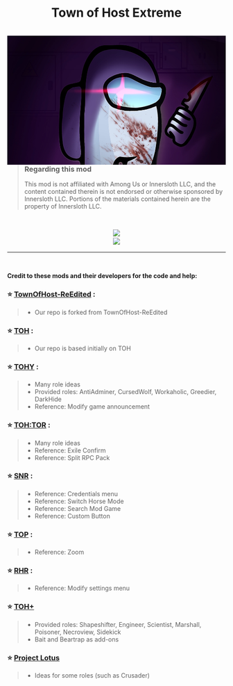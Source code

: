 
<h1 align="center">Town of Host Extreme</h1>

<br>

<img align="left" alt="Cover" src="Resources/Background/menu.jpg" width="528" height="297" /> 

<p align="right">
  
> ### Regarding this mod
>
> This mod is not affiliated with Among Us or Innersloth LLC, and the content contained therein is not endorsed or otherwise sponsored by Innersloth LLC. Portions of the materials contained herein are the property of Innersloth LLC.
<br>

</p>
<p align="center">

<center>
<a href="https://discord.gg/9YdSgkF7yC" target="_blank"><img src="https://img.shields.io/badge/Discord%20-%231DA1F2.svg?&style=for-the-badge&logo=discord&logoColor=white&color=5662f6"/></a><br>
<a href="https://github.com/JustMeDark/TownOfHostReReEdited/releases/latest" target="_blank"><img src="https://img.shields.io/badge/Latest Version%20-%231DA1F2.svg?&style=for-the-badge&logo=github&logoColor=white&color=181717"/></a>
</center>



</p>

---

<br>

**Credit to these mods and their developers for the code and help:**
### :star: [TownOfHost-ReEdited](https://github.com/Loonie-Toons/TownOfHost-ReEdited) :
> 
> - Our repo is forked from TownOfHost-ReEdited
### :star: [TOH](https://github.com/tukasa0001/TownOfHost) :
> 
> - Our repo is based initially on TOH
> 
### :star: [TOHY](https://github.com/Yumenopai/TownOfHost_Y) :
> 
> - Many role ideas
> - Provided roles: AntiAdminer, CursedWolf, Workaholic, Greedier, DarkHide
> - Reference: Modify game announcement
> 
### :star: [TOH:TOR](https://github.com/music-discussion/TownOfHost-TheOtherRoles) :
> 
> - Many role ideas
> - Reference: Exile Confirm
> - Reference: Split RPC Pack
> 
### :star: [SNR](https://github.com/ykundesu/SuperNewRoles) :
> 
> - Reference: Credentials menu
> - Reference: Switch Horse Mode
> - Reference: Search Mod Game
> - Reference: Custom Button
>
### :star: [TOP](https://github.com/tugaru1975/TownOfPlus) :
> 
> - Reference: Zoom
> 
### :star: [RHR](https://github.com/sansaaaaai/Revolutionary-host-roles) :
> 
> - Reference: Modify settings menu
> 

### :star: [TOH+](https://github.com/SkullCreeper/TownOfHostPlus)
>
> - Provided roles: Shapeshifter, Engineer, Scientist, Marshall, Poisoner, Necroview, Sidekick
> - Bait and Beartrap as add-ons
>

### :star: [Project Lotus](https://github.com/ImaMapleTree/Lotus)
>
> - Ideas for some roles (such as Crusader)
